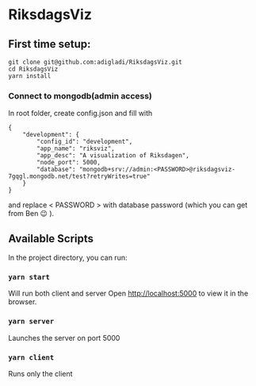 # RiksdagsViz


## First time setup:
```
git clone git@github.com:adigladi/RiksdagsViz.git
cd RiksdagsViz
yarn install
```

### Connect to mongodb(admin access)
In root folder, create config.json and fill with

```
{
    "development": {
        "config_id": "development",
        "app_name": "riksviz",
        "app_desc": "A visualization of Riksdagen",
        "node_port": 5000,
        "database": "mongodb+srv://admin:<PASSWORD>@riksdagsviz-7gqgl.mongodb.net/test?retryWrites=true"
    }
}
```
and replace < PASSWORD > with database password (which you can get from Ben 😉 ).



## Available Scripts

In the project directory, you can run:

### `yarn start`

Will run both client and server
Open [http://localhost:5000](http://localhost:5000) to view it in the browser.


### `yarn server`

Launches the server on port 5000

### `yarn client`

Runs only the client



